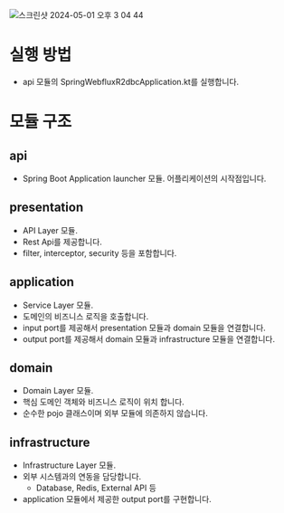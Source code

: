 ![스크린샷 2024-05-01 오후 3 04 44](https://github.com/dongKos/multi_module_template/assets/47417427/1665cb6c-5d58-48c8-9d5b-802a7ff312c8)
# 실행 방법
- api 모듈의 SpringWebfluxR2dbcApplication.kt를 실행합니다.

# 모듈 구조
## api
- Spring Boot Application launcher 모듈. 어플리케이션의 시작점입니다.

## presentation
- API Layer 모듈. 
- Rest Api를 제공합니다.
- filter, interceptor, security 등을 포함합니다.

## application
- Service Layer 모듈.
- 도메인의 비즈니스 로직을 호출합니다.
- input port를 제공해서 presentation 모듈과 domain 모듈을 연결합니다.
- output port를 제공해서 domain 모듈과 infrastructure 모듈을 연결합니다.

## domain
- Domain Layer 모듈.
- 핵심 도메인 객체와 비즈니스 로직이 위치 합니다.
- 순수한 pojo 클래스이며 외부 모듈에 의존하지 않습니다.

## infrastructure
- Infrastructure Layer 모듈.
- 외부 시스템과의 연동을 담당합니다.
  - Database, Redis, External API 등
- application 모듈에서 제공한 output port를 구현합니다.
